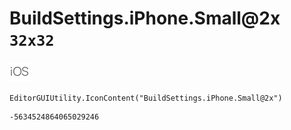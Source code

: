 # BuildSettings.iPhone.Small@2x `32x32`
<img src="/img/BuildSettings.iPhone.Small@2x.png" width=32 height=32>

``` CSharp
EditorGUIUtility.IconContent("BuildSettings.iPhone.Small@2x")
```
```
-5634524864065029246
```
